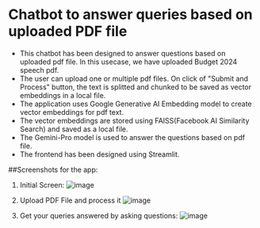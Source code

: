 # Chatbot to answer queries based on uploaded PDF file
- This chatbot has been designed to answer questions based on uploaded pdf file. In this usecase, we have uploaded Budget 2024 speech pdf.
- The user can upload one or multiple pdf files. On click of "Submit and Process" button, the text is splitted and chunked to be saved as vector embeddings in a local file.
- The application uses Google Generative AI Embedding model to create vector embeddings for pdf text.
- The vector embeddings are stored using FAISS(Facebook AI Similarity Search) and saved as a local file.
- The Gemini-Pro model is used to answer the questions based on pdf file.
- The frontend has been designed using Streamlit.

##Screenshots for the app:

1. Initial Screen:
   ![image](https://github.com/user-attachments/assets/fffb6e99-452a-4489-8dd4-9e1cca526796)

   
 2. Upload PDF File and process it
    ![image](https://github.com/user-attachments/assets/fc96be0d-90d9-4e0d-a15d-46da97800e9d)


3. Get your queries answered by asking questions:
   ![image](https://github.com/user-attachments/assets/d7bdcd67-13c0-40ba-b174-881750df5ca0)
